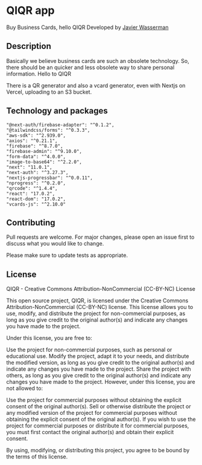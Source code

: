 # QIQR app

Buy Business Cards, hello QIQR
Developed by [Javier Wasserman](https://www.javierwasserman.com)

## Description

Basically we believe business cards are such an obsolete technology.
So, there should be an quicker and less obsolete way to share personal information. Hello to QIQR

There is a QR generator and also a vcard generator, even with Nextjs on Vercel, uploading to an S3 bucket.

## Technology and packages
    "@next-auth/firebase-adapter": "^0.1.2",
    "@tailwindcss/forms": "^0.3.3",
    "aws-sdk": "^2.939.0",
    "axios": "^0.21.1",
    "firebase": "^8.7.0",
    "firebase-admin": "^9.10.0",
    "form-data": "^4.0.0",
    "image-to-base64": "^2.2.0",
    "next": "11.0.1",
    "next-auth": "^3.27.3",
    "nextjs-progressbar": "^0.0.11",
    "nprogress": "^0.2.0",
    "qrcode": "^1.4.4",
    "react": "17.0.2",
    "react-dom": "17.0.2",
    "vcards-js": "^2.10.0"

## Contributing
Pull requests are welcome. For major changes, please open an issue first to discuss what you would like to change.

Please make sure to update tests as appropriate.

## License
QIQR - Creative Commons Attribution-NonCommercial (CC-BY-NC) License

This open source project, QIQR, is licensed under the Creative Commons Attribution-NonCommercial (CC-BY-NC) license. This license allows you to use, modify, and distribute the project for non-commercial purposes, as long as you give credit to the original author(s) and indicate any changes you have made to the project.

Under this license, you are free to:

Use the project for non-commercial purposes, such as personal or educational use.
Modify the project, adapt it to your needs, and distribute the modified version, as long as you give credit to the original author(s) and indicate any changes you have made to the project.
Share the project with others, as long as you give credit to the original author(s) and indicate any changes you have made to the project.
However, under this license, you are not allowed to:

Use the project for commercial purposes without obtaining the explicit consent of the original author(s).
Sell or otherwise distribute the project or any modified version of the project for commercial purposes without obtaining the explicit consent of the original author(s).
If you wish to use the project for commercial purposes or distribute it for commercial purposes, you must first contact the original author(s) and obtain their explicit consent.

By using, modifying, or distributing this project, you agree to be bound by the terms of this license.
